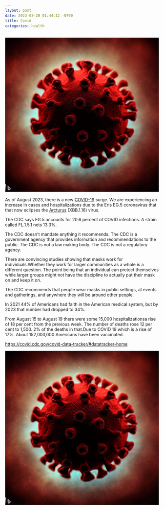 ```yaml
---
layout: post
date: 2023-08-20 01:44:12 -0700
title: Covid
categories: health
---
```


![digital illustration of a COVID viral cell on a red floor with its silhouette projected on an orange wall](/assets/health/Covid-Bing-AI-2023-08-20.jpeg)

As of August 2023, there is a new [COVID-19](https://www.aarp.org/health/conditions-treatments/info-2020/coronavirus-facts.html) surge. We are experiencing an increase in  cases and hospitalizations due to the  Eris EG.5 coronavirus that that now eclipses the [Arcturus](https://www.aarp.org/health/conditions-treatments/info-2023/arcturus-new-covid-variant.html) (XBB.1.16) virus.

The CDC says EG.5 accounts for 20.6 percent of COVID infections. A strain called FL.1.5.1 nets 13.3%.

The CDC doesn't mandate anything it recommends. The CDC is a government agency that provides information and recommendations to the public. The CDC is not a law making body. The CDC is not a regulatory agency.

There are convincing studies showing that masks work for individuals.Whether they work for larger communities as a whole is a different question. The point being that an individual can protect themselves while larger groups might not have the discipline to actually put their mask on and keep it on.

The CDC recommends that people wear masks in public settings, at events and gatherings, and anywhere they will be around other people.

In 2021 44% of Americans had faith in the American medical system, but by 2023 that number had dropped to 34%.

From August 15 to August 19 there were some 15,000 hospitalizationsa rise of 18 per cent from the previous week. The number of deaths rose 12 per cent to 1,500. 2% of the deaths in that.Due to COVID 19 which is a rise of 17%. About 152,000,000 Americans have been vaccinated.

<https://covid.cdc.gov/covid-data-tracker/#datatracker-home>

![trends](/assets/health/Covid-Bing-AI-2023-08-20.jpeg)
